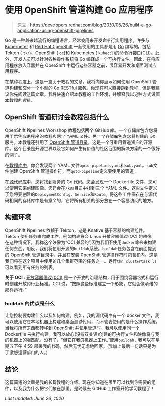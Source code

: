 # 使用 OpenShift 管道构建 Go 应用程序

> 原文：<https://developers.redhat.com/blog/2020/05/26/build-a-go-application-using-openshift-pipelines>

Go 是一种越来越流行的编程语言，经常被用来开发命令行实用程序。许多与 [Kubernetes](https://developers.redhat.com/topics/kubernetes/) 和 [Red Hat OpenShift](https://developers.redhat.com/openshift/) 一起使用的工具都是用 [Go](https://developers.redhat.com/blog/category/go/) 编写的，包括 Tekton ( `tkn`)、OpenShift ( `oc`)和 Kubernetes ( `kubectl`)的命令行接口(CLI)。此外，开发人员可以针对各种操作系统将 Go 编译成一个可执行文件。因此，在将应用程序放入容器并在 OpenShift 中运行这些容器之前，很容易开发和桌面测试应用程序。

在某种程度上，这是一篇关于教程的文章，我将向你展示如何使用 OpenShift 管道构建和交付一个小型的 Go RESTful 服务。你现在可以直接跳到教程，但是我建议你先阅读这篇文章。我将快速介绍本教程的工作环境，并解释我以这种方式设置本教程的逻辑。

## OpenShift 管道研讨会教程包括什么

OpenShift Pipelines Workshop 教程包括两个 GitHub 库。一个存储库包含您将用于示例应用程序的教程和两个 YAML 文件。另一个存储库包含您将构建的 Go 服务。本教程还引用了 [OpenShift 管道目录](https://github.com/openshift/pipelines-catalog)，这是一个可重用管道资产的开源库。这个目录是开源世界以及它如何产生有价值的社区范围的解决方案的一个很好的例子。

在[教程库中](https://github.com/redhat-developer-demos/openshift-pipelines-workshop.git)，你会发现两个 YAML 文件:`qotd-pipeline.yaml`和`sub.yaml`。`sub`文件创建 OpenShift 管道操作符，而`qotd-pipeline`定义要使用的管道。

在[源代码库](https://github.com/redhat-developer-demos/qotd.git)中，您将找到服务的 Go 代码。您会发现一个 Dockerfile 文件，您可以使用它来创建图像。您还会在`/k8s`目录中找到三个 YAML 文件。这些文件定义了您将要创建的`DeploymentConfig`、`Service`和`Route`。将这些工件保存在与源代码相同的存储库中是有意义的，它将所有相关的部分放在一个容易访问的地方。

## 构建环境

OpenShift Pipelines 依赖于 Tekton，这是 Knative 基于容器的构建组件。Tekton 使用任务来完成工作，例如构建符合 Linux 开放容器倡议(OCI)的映像。在这种情况下，我称这个映像为“OCI 兼容的”,因为我们不使用`docker`命令来构建任何东西。相反，我们将使用开源的`buildah`系统。`buildah`任务包含在前面提到的 OpenShift 管道目录中，并且在安装 OpenShift 管道操作符时包含在内。这是我们将在这个项目中使用的几个集群范围的任务之一。运行`tkn clustertask ls`可以看到所有任务的列表。

**关于 OCI** : [开放容器倡议(OCI)](https://www.opencontainers.org/about) 是一个开放的治理结构，用于围绕容器格式和运行时创建开放的行业标准。OCI 说，“按照这些标准建立一个形象，它就会像承诺的那样运行。”

### buildah 的优点是什么

让您控制要构建什么以及如何构建。例如，我的源代码中有一个 docker 文件，我可以使用它在本地机器上构建和桌面测试代码，而不管我使用的是什么操作系统。当我将所有东西都转移到 OpenShift 并使用管道时，我可以使用同一个 Dockerfile 来执行构建。我可以放心(没有双关语)创建的可执行文件和映像将与我的机器上的相匹配。没有了，“但它在我的机器上工作。”使用`buildah`，我可以在星期五下午 4:59 部署我的代码，然后无忧无虑地回家。(我加上最后一句话只是为了激怒运营部门的人。)

## 结论

这篇简短的文章是我的长篇教程的介绍。现在你知道在哪里可以找到你需要的组件，以及我为什么把它们放在那里。是时候去 GitHub 工作室开始学习教程了！

*Last updated: June 26, 2020*
